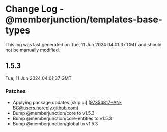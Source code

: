 # Change Log - @memberjunction/templates-base-types

This log was last generated on Tue, 11 Jun 2024 04:01:37 GMT and should not be manually modified.

<!-- Start content -->

## 1.5.3

Tue, 11 Jun 2024 04:01:37 GMT

### Patches

- Applying package updates [skip ci] (97354817+AN-BC@users.noreply.github.com)
- Bump @memberjunction/core to v1.5.3
- Bump @memberjunction/core-entities to v1.5.3
- Bump @memberjunction/global to v1.5.3

